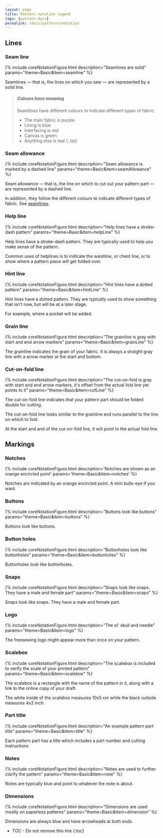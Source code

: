 ```yaml
---
layout: page
title: Pattern notation legend
tags: [pattern docs]
permalink: /docs/patterns/notation
---
```


## Lines

### Seam line

{% include coreNotationFigure.html
    description="Seamlines are solid"
    params="theme=Basic&item=seamline"
%}

Seamlines &mdash; that is, the lines on which you sew &mdash; are represented by a solid line.

> ##### Colours have meaning
> Seamlines have different colours to indicate different types of fabric:
> 
>  - The main fabric is purple
>  - Lining is blue
>  - Interfacing is red
>  - Canvas is green
>  - Anything else is teal
{:.tip}

### Seam allowance

{% include coreNotationFigure.html
    description="Seam allowance is marked by a dashed line"
    params="theme=Basic&item=seamAllowance"
%}

Seam allowance &mdash; that is, the line on which to cut out your pattern part &mdash; are represented by a dashed line.

In addition, they follow the different colours to indicate different types of fabric. See [seamlines](#seam-line).

### Help line

{% include coreNotationFigure.html
    description="Help lines have a stroke-dash pattern"
    params="theme=Basic&item=helpLine"
%}

Help lines have a stroke-dash pattern. They are typically used to help you make sense of the pattern.

Common uses of helplines is to indicate the waistline, or chest line, or to show where a pattern piece will
get folded over.

### Hint line

{% include coreNotationFigure.html
    description="Hint lines have a dotted pattern"
    params="theme=Basic&item=hintLine"
%}

Hint lines have a dotted pattern. They are typically used to show something that isn't now, but will be at a later stage.

For example, where a pocket will be added.

### Grain line

{% include coreNotationFigure.html
    description="The grainline is gray with start and end arrow markers"
    params="theme=Basic&item=grainLine"
%}

The grainline indicates the grain of your fabric. It is always a straight gray line with a arrow marker at the start and bottom.

### Cut-on-fold line

{% include coreNotationFigure.html
    description="The cut-on-fold is gray with start and end arrow markers, it's offset from the actual fold line yet points to it"
    params="theme=Basic&item=cofLine"
%}

The cut-on-fold line indicates that your pattern part should be folded double for cutting.

The cut-on-fold line looks similar to the grainline and runs parallel to the line on which to fold.

At the start and and of the cut-on-fold line, it will point to the actual fold line.

## Markings

### Notches

{% include coreNotationFigure.html 
    description='Notches are shown as an orange encircled point' 
    params='theme=Basic&item=notches' 
%}

Notches are indicated by an orange encircled point. A mini bulls-eye if you want.

### Buttons

{% include coreNotationFigure.html
    description="Buttons look like buttons"
    params="theme=Basic&item=buttons"
%}

Buttons look like buttons.

### Button holes

{% include coreNotationFigure.html
    description="Buttonholes look like buttonholes"
    params="theme=Basic&item=buttonholes"
%}

Buttonholes look like buttonholes.

### Snaps

{% include coreNotationFigure.html
    description="Snaps look like snaps. They have a male and female part"
    params="theme=Basic&item=snaps"
%}

Snaps look like snaps. They have a male and female part.

### Logo

{% include coreNotationFigure.html
    description="The ol' skull and needle"
    params="theme=Basic&item=logo"
%}

The freesewing logo might appear more than once on your pattern.

### Scalebox

{% include coreNotationFigure.html
    description="The scalebox is included to verify the scale of your printed pattern"
    params="theme=Basic&item=scalebox"
%}

The scalebox is a rectangle with the name of the pattern in it, along with a link to the online copy of your draft.

The white inside of the scalebox measures 10x5 cm while the black outside measures 4x2 inch.

### Part title

{% include coreNotationFigure.html
    description="An example pattern part title"
    params="theme=Basic&item=title"
%}

Each pattern part has a title which includes a part number and cutting instructions

### Notes

{% include coreNotationFigure.html
    description="Notes are used to further clarify the pattern"
    params="theme=Basic&item=note"
%}

Notes are typically blue and point to whatever the note is about.

### Dimensions

{% include coreNotationFigure.html
    description="Dimensions are used mostly on paperless patterns"
    params="theme=Basic&item=dimension"
%}

Dimensions are always blue and have arrowheads at both ends.



* TOC - Do not remove this line
{:toc}

